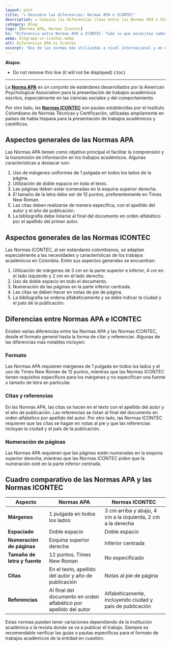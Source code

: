 ```yaml
---
layout: post
title: "✦ Descubre las diferencias: Normas APA e ICONTEC"
description: ★ Conozca las diferencias clave entre las Normas APA e ICONTEC con nuestra guía completa. ¡Encuentra la respuesta a tus dudas aquí!
category: Blog
tags: [Normas APA, Normas Icontec]
h1: "Diferencia entre Normas APA e ICONTEC: Todo lo que necesitas saber"
webp: blog/apa-vs-icontec.webp
alt: Diferencias APA vs Icontec
excerpt: "Dos de las normas más utilizadas a nivel internacional y en Colombia son las normas APA e ICONTEC. ¿Pero cuál es la diferencia entre estas dos? ¿Cómo saber cuándo utilizar una y no la otra?"
---
```

**Atajos:**
* Do not remove this line (it will not be displayed)
{:toc}

-----
La **[Norma APA]({{'normas-apa'|relative_url}})** es un conjunto de estándares desarrollados por la American Psychological Association para la presentación de trabajos académicos escritos, especialmente en las ciencias sociales y del comportamiento.

Por otro lado, las **[Normas ICONTEC]({{'normas-icontec'|relative_url}})** son pautas establecidas por el Instituto Colombiano de Normas Técnicas y Certificación, utilizadas ampliamente en países de habla hispana para la presentación de trabajos académicos y científicos.

## Aspectos generales de las Normas APA

Las Normas APA tienen como objetivo principal el facilitar la comprensión y la transmisión de información en los trabajos académicos. Algunas características a destacar son:

1. Uso de márgenes uniformes de 1 pulgada en todos los lados de la página.
2. Utilización de doble espacio en todo el texto.
3. Las páginas deben estar numeradas en la esquina superior derecha.
4. El tamaño de la letra debe ser de 12 puntos, preferentemente en Times New Roman.
5. Las citas deben realizarse de manera específica, con el apellido del autor y el año de publicación.
6. La bibliografía debe listarse al final del documento en orden alfabético por el apellido del primer autor.

## Aspectos generales de las Normas ICONTEC

Las Normas ICONTEC, al ser estándares colombianos, se adaptan especialmente a las necesidades y características de los trabajos académicos en Colombia. Entre sus aspectos generales se encuentran:

1. Utilización de márgenes de 3 cm en la parte superior e inferior, 4 cm en el lado izquierdo y 2 cm en el lado derecho.
2. Uso de doble espacio en todo el documento.
3. Numeración de las páginas en la parte inferior centrada.
4. Las citas se deben hacer en notas de pie de página.
5. La bibliografía se ordena alfabéticamente y se debe indicar la ciudad y el país de la publicación.

## Diferencias entre Normas APA e ICONTEC

Existen varias diferencias entre las Normas APA y las Normas ICONTEC, desde el formato general hasta la forma de citar y referenciar. Algunas de las diferencias más notables incluyen:

### Formato

Las Normas APA requieren márgenes de 1 pulgada en todos los lados y el uso de Times New Roman de 12 puntos, mientras que las Normas ICONTEC tienen requisitos específicos para los márgenes y no especifican una fuente o tamaño de letra en particular.

### Citas y referencias

En las Normas APA, las citas se hacen en el texto con el apellido del autor y el año de publicación. Las referencias se listan al final del documento en orden alfabético por apellido del autor. Por otro lado, las Normas ICONTEC requieren que las citas se hagan en notas al pie y que las referencias incluyan la ciudad y el país de la publicación.

### Numeración de páginas

Las Normas APA requieren que las páginas estén numeradas en la esquina superior derecha, mientras que las Normas ICONTEC piden que la numeración esté en la parte inferior centrada.

## Cuadro comparativo de las Normas APA y las Normas ICONTEC

| Aspecto                      | Normas APA                                                        | Normas ICONTEC                                              |
| ---------------------------- | ----------------------------------------------------------------- | ----------------------------------------------------------- |
| **Márgenes**                 | 1 pulgada en todos los lados                                      | 3 cm arriba y abajo, 4 cm a la izquierda, 2 cm a la derecha |
| **Espaciado**                | Doble espacio                                                     | Doble espacio                                               |
| **Numeración de páginas**    | Esquina superior derecha                                          | Inferior centrada                                           |
| **Tamaño de letra y fuente** | 12 puntos, Times New Roman                                        | No especificado                                             |
| **Citas**                    | En el texto, apellido del autor y año de publicación              | Notas al pie de página                                      |
| **Referencias**              | Al final del documento en orden alfabético por apellido del autor | Alfabéticamente, incluyendo ciudad y país de publicación    |

Estas normas pueden tener variaciones dependiendo de la institución académica o la revista donde se va a publicar el trabajo. Siempre es recomendable verificar las guías o pautas específicas para el formato de trabajos académicos de la entidad en cuestión.

